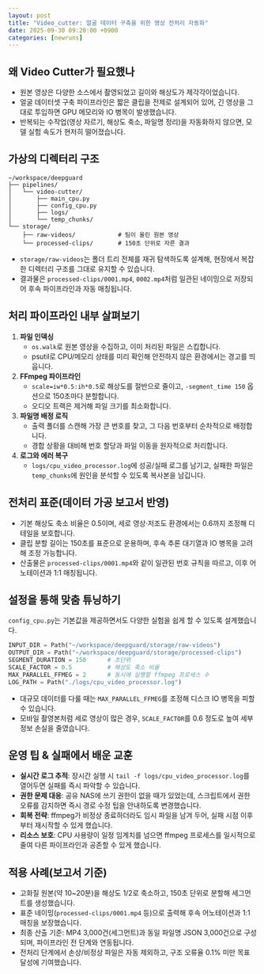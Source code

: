 ```yaml
---
layout: post
title: "Video_cutter: 얼굴 데이터 구축을 위한 영상 전처리 자동화"
date: 2025-09-30 09:20:00 +0900
categories: [newruns]
---
```


## 왜 Video Cutter가 필요했나
- 원본 영상은 다양한 소스에서 촬영되었고 길이와 해상도가 제각각이었습니다.  
- 얼굴 데이터셋 구축 파이프라인은 짧은 클립을 전제로 설계되어 있어, 긴 영상을 그대로 투입하면 GPU 메모리와 IO 병목이 발생했습니다.  
- 반복되는 수작업(영상 자르기, 해상도 축소, 파일명 정리)을 자동화하지 않으면, 모델 실험 속도가 현저히 떨어졌습니다.

## 가상의 디렉터리 구조
```
~/workspace/deepguard
├── pipelines/
│   └── video-cutter/
│       ├── main_cpu.py
│       ├── config_cpu.py
│       ├── logs/
│       └── temp_chunks/
└── storage/
    ├── raw-videos/            # 팀이 올린 원본 영상
    └── processed-clips/       # 150초 단위로 자른 결과
```
- `storage/raw-videos`는 폴더 트리 전체를 재귀 탐색하도록 설계해, 현장에서 복잡한 디렉터리 구조를 그대로 유지할 수 있습니다.
- 결과물은 `processed-clips/0001.mp4`, `0002.mp4`처럼 일관된 네이밍으로 저장되어 후속 파이프라인과 자동 매칭됩니다.

## 처리 파이프라인 내부 살펴보기
1. **파일 인덱싱**  
   - `os.walk`로 원본 영상을 수집하고, 이미 처리된 파일은 스킵합니다.  
   - psutil로 CPU/메모리 상태를 미리 확인해 안전하지 않은 환경에서는 경고를 띄웁니다.
2. **FFmpeg 파이프라인**  
   - `scale=iw*0.5:ih*0.5`로 해상도를 절반으로 줄이고, `-segment_time 150` 옵션으로 150초마다 분할합니다.  
   - 오디오 트랙은 제거해 파일 크기를 최소화합니다.
3. **파일명 배정 로직**  
   - 출력 폴더를 스캔해 가장 큰 번호를 찾고, 그 다음 번호부터 순차적으로 배정합니다.  
   - 경합 상황을 대비해 번호 할당과 파일 이동을 원자적으로 처리합니다.
4. **로그와 에러 복구**  
   - `logs/cpu_video_processor.log`에 성공/실패 로그를 남기고, 실패한 파일은 `temp_chunks`에 원인을 분석할 수 있도록 복사본을 남깁니다.

## 전처리 표준(데이터 가공 보고서 반영)
- 기본 해상도 축소 비율은 0.5이며, 세로 영상·저조도 환경에서는 0.6까지 조정해 디테일을 보호합니다.
- 클립 분할 길이는 150초를 표준으로 운용하며, 후속 추론 대기열과 IO 병목을 고려해 조정 가능합니다.
- 산출물은 `processed-clips/0001.mp4`와 같이 일관된 번호 규칙을 따르고, 이후 어노테이션과 1:1 매칭됩니다.

## 설정을 통해 맞춤 튜닝하기
`config_cpu.py`는 기본값을 제공하면서도 다양한 실험을 쉽게 할 수 있도록 설계했습니다.
```python
INPUT_DIR = Path("~/workspace/deepguard/storage/raw-videos")
OUTPUT_DIR = Path("~/workspace/deepguard/storage/processed-clips")
SEGMENT_DURATION = 150      # 초단위
SCALE_FACTOR = 0.5          # 해상도 축소 비율
MAX_PARALLEL_FFMEG = 2      # 동시에 실행할 ffmpeg 프로세스 수
LOG_PATH = Path("./logs/cpu_video_processor.log")
```
- 대규모 데이터를 다룰 때는 `MAX_PARALLEL_FFMEG`를 조정해 디스크 IO 병목을 피할 수 있습니다.
- 모바일 촬영본처럼 세로 영상이 많은 경우, `SCALE_FACTOR`를 0.6 정도로 높여 세부 정보 손실을 줄였습니다.

## 운영 팁 & 실패에서 배운 교훈
- **실시간 로그 추적**: 장시간 실행 시 `tail -f logs/cpu_video_processor.log`를 열어두면 실패를 즉시 파악할 수 있습니다.
- **권한 문제 대응**: 공유 NAS에 쓰기 권한이 없을 때가 있었는데, 스크립트에서 권한 오류를 감지하면 즉시 경로 수정 팁을 안내하도록 변경했습니다.
- **회복 전략**: ffmpeg가 비정상 종료하더라도 임시 파일을 남겨 두어, 실패 시점 이후부터 재시작할 수 있게 했습니다.
- **리소스 보호**: CPU 사용량이 일정 임계치를 넘으면 ffmpeg 프로세스를 일시적으로 줄여 다른 파이프라인과 공존할 수 있게 했습니다.

## 적용 사례(보고서 기준)
- 고화질 원본(약 10~20분)을 해상도 1/2로 축소하고, 150초 단위로 분할해 세그먼트를 생성했습니다.  
- 표준 네이밍(`processed-clips/0001.mp4` 등)으로 출력해 후속 어노테이션과 1:1 매칭을 보장했습니다.  
- 최종 산출 기준: MP4 3,000건(세그먼트)과 동일 파일명 JSON 3,000건으로 구성되며, 파이프라인 전 단계와 연동됩니다.  
- 전처리 단계에서 손상/비정상 파일은 자동 제외하고, 구조 오류율 0.1% 미만 목표 달성에 기여했습니다.

